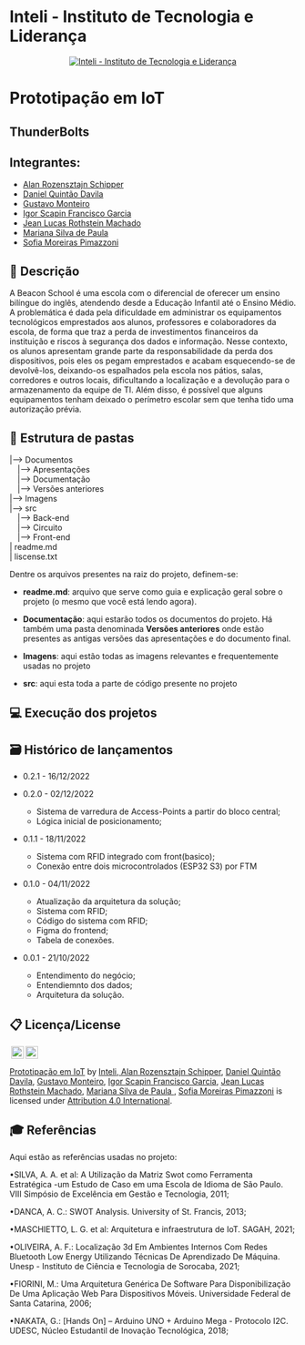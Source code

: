 # Inteli - Instituto de Tecnologia e Liderança 

<p align="center">
<a href= "https://www.inteli.edu.br/"><img src="https://www.inteli.edu.br/wp-content/uploads/2021/08/20172028/marca_1-2.png" alt="Inteli - Instituto de Tecnologia e Liderança" border="0"></a>
</p>

# Prototipação em IoT

## ThunderBolts

## Integrantes: 
- <a href="https://github.com/MrSchipRozen">Alan Rozensztajn Schipper</a>
- <a href="https://github.com/danielquintaos">Daniel Quintão Davila</a> 
- <a href="https://github.com/GustMont">Gustavo Monteiro</a>
- <a href="https://github.com/IgorSFG">Igor Scapin Francisco Garcia</a>
- <a href="https://github.com/jeanroths">Jean Lucas Rothstein Machado</a>
- <a href="https://github.com/mariana2903">Mariana Silva de Paula </a> 
- <a href="https://github.com/sofipimazzoni">Sofia Moreiras Pimazzoni</a> 

## 📝 Descrição
A Beacon School é uma escola com o diferencial de oferecer um ensino bilíngue do inglês, atendendo desde a Educação Infantil até o Ensino Médio. A problemática é dada pela dificuldade em administrar os equipamentos tecnológicos emprestados aos alunos, professores e colaboradores da escola, de forma que traz a perda de investimentos financeiros da instituição e riscos à segurança dos dados e informação. Nesse contexto, os alunos apresentam grande parte da responsabilidade da perda dos dispositivos, pois eles os pegam emprestados e acabam esquecendo-se de devolvê-los, deixando-os espalhados pela escola nos pátios, salas, corredores e outros locais, dificultando a localização e a devolução para o armazenamento da equipe de TI. Além disso, é possível que alguns equipamentos tenham deixado o perímetro escolar sem que tenha tido uma autorização prévia.



## 📁 Estrutura de pastas


|--> Documentos<br>
  &emsp;|--> Apresentações<br>
  &emsp;|--> Documentação<br>
  &emsp;|--> Versões anteriores<br>
|--> Imagens<br>
|--> src<br>
  &emsp;|--> Back-end<br>
  &emsp;|--> Circuito<br>
  &emsp;|--> Front-end<br>
| readme.md<br>
| liscense.txt<br>



Dentre os arquivos presentes na raiz do projeto, definem-se:

- <b>readme.md</b>: arquivo que serve como guia e explicação geral sobre o projeto (o mesmo que você está lendo agora).

- <b>Documentação</b>: aqui estarão todos os documentos do projeto. Há também uma pasta denominada <b>Versões anteriores</b> onde estão presentes as antigas versões das apresentações e do documento final.

- <b>Imagens</b>: aqui estão todas as imagens relevantes e frequentemente usadas no projeto

- <b>src</b>: aqui esta toda a parte de código presente no projeto


## 💻 Execução dos projetos



## 🗃 Histórico de lançamentos

* 0.2.1 - 16/12/2022 
 
    
* 0.2.0 - 02/12/2022 
    * Sistema de varredura de Access-Points a partir do bloco central;
    * Lógica inicial de posicionamento;

* 0.1.1 - 18/11/2022 
    * Sistema com RFID integrado com front(basico);
    * Conexão entre dois microcontrolados (ESP32 S3) por FTM

* 0.1.0 - 04/11/2022
    * Atualização da arquitetura da solução;
    * Sistema com RFID;
    * Código do sistema com RFID;
    * Figma do frontend;
    * Tabela de conexões.

* 0.0.1 - 21/10/2022
    * Entendimento do negócio;
    * Entendiemnto dos dados;
    * Arquitetura da solução.



## 📋 Licença/License

<img style="height:22px!important;margin-left:3px;vertical-align:text-bottom;" src="https://mirrors.creativecommons.org/presskit/icons/cc.svg?ref=chooser-v1"><img style="height:22px!important;margin-left:3px;vertical-align:text-bottom;" src="https://mirrors.creativecommons.org/presskit/icons/by.svg?ref=chooser-v1"><p xmlns:cc="http://creativecommons.org/ns#" xmlns:dct="http://purl.org/dc/terms/"><a property="dct:title" rel="cc:attributionURL" href="https://github.com/Spidus/Teste_Final_1">Prototipação em IoT</a> by <a rel="cc:attributionURL dct:creator" property="cc:attributionName" href="https://www.yggbrasil.com.br/vr">Inteli, <a href="https://github.com/MrSchipRozen">Alan Rozensztajn Schipper</a>, <a href="https://github.com/danielquintaos">Daniel Quintão Davila</a>, <a href="https://github.com/GustMont">Gustavo Monteiro</a>, <a href="https://github.com/IgorSFG">Igor Scapin Francisco Garcia</a>, <a href="https://github.com/jeanroths">Jean Lucas Rothstein Machado</a>, <a href="https://github.com/mariana2903">Mariana Silva de Paula </a>, <a href="https://github.com/sofipimazzoni">Sofia Moreiras Pimazzoni</a> </a> is licensed under <a href="http://creativecommons.org/licenses/by/4.0/?ref=chooser-v1" target="_blank" rel="license noopener noreferrer" style="display:inline-block;">Attribution 4.0 International</a>.</p>

## 🎓 Referências

Aqui estão as referências usadas no projeto:

•SILVA, A. A. et al: A Utilização da Matriz Swot como Ferramenta Estratégica -um Estudo de Caso em uma Escola de Idioma de São Paulo. VIII Simpósio de Excelência em Gestão e Tecnologia, 2011;

•DANCA, A. C.: SWOT Analysis. University of St. Francis, 2013;

•MASCHIETTO, L. G. et al: Arquitetura e infraestrutura de IoT. SAGAH, 2021;

•OLIVEIRA, A. F.: Localização 3d Em Ambientes Internos Com Redes Bluetooth Low Energy Utilizando Técnicas De Aprendizado De Máquina. Unesp - Instituto de Ciência e Tecnologia de Sorocaba, 2021;

•FIORINI, M.: Uma Arquitetura Genérica De Software Para Disponibilização De Uma Aplicação Web Para Dispositivos Móveis. Universidade Federal de Santa Catarina, 2006;

•NAKATA, G.: [Hands On] – Arduino UNO + Arduino Mega - Protocolo I2C. UDESC, Núcleo Estudantil de Inovação Tecnológica, 2018;
